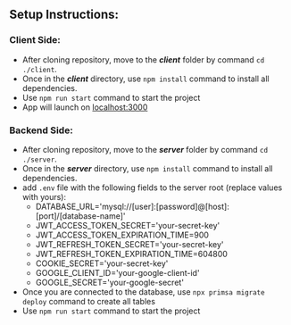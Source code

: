 ## Setup Instructions:
### Client Side:
- After cloning repository, move to the ***client*** folder by command ```cd ./client```.
- Once in the ***client*** directory, use ```npm install``` command to install all dependencies.
- Use ```npm run start``` command to start the project
- App will launch on [localhost:3000](http://localhost:3000)

### Backend Side:
- After cloning repository, move to the ***server*** folder by command ```cd ./server```.
- Once in the ***server*** directory, use ```npm install``` command to install all dependencies.
- add ```.env``` file with the following fields to the server root (replace values with yours):
    - DATABASE_URL='mysql://[user]:[password]@[host]:[port]/[database-name]'
    - JWT_ACCESS_TOKEN_SECRET='your-secret-key'
    - JWT_ACCESS_TOKEN_EXPIRATION_TIME=900 
    - JWT_REFRESH_TOKEN_SECRET='your-secret-key'
    - JWT_REFRESH_TOKEN_EXPIRATION_TIME=604800 
    - COOKIE_SECRET='your-secret-key'
    - GOOGLE_CLIENT_ID='your-google-client-id'
    - GOOGLE_SECRET='your-google-secret'
- Once you are connected to the database, use ```npx primsa migrate deploy``` command to create all tables
- Use ```npm run start``` command to start the project
